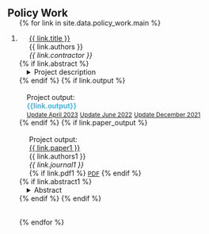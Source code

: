 <h2 id="publications" style="margin: 2px 0px -15px;">Policy Work</h2>

<div class="publications">
<ol class="bibliography">

{% for link in site.data.policy_work.main %}

<li>
<div class="pub-row">
  <div class="col-sm-9" style="position: relative;padding-right: 15px;padding-left: 20px;">
      <div class="title"><a href="{{ link.pdf }}" target="_blank">{{ link.title }}</a></div>
      <div class="author">{{ link.authors }}</div>
      <div class="periodical"><em>{{ link.contractor }}</em> </div>
  </div>
</div>
    {% if link.abstract %}
    <details style="position: relative;padding-right: 15px;padding-left: 15px;"><summary>Project description</summary><div style="text-align: justify">{{link.abstract}}</div></details>
    {% endif %}
    {% if link.output %}
    <div style="position: relative;padding-right: 15px;padding-left: 15px;"><br>Project output: <div style="color: rgb(62, 183, 240); font-weight: bold"> {{link.output}} </div> 
    <div class="links">    
    <a href="{{ link.output1 }}" class="btn btn-sm z-depth-0" role="button" target="_blank" style="font-size:12px;">Update April 2023</a>
    <a href="{{ link.output2 }}" class="btn btn-sm z-depth-0" role="button" target="_blank" style="font-size:12px;">Update June 2022</a>
    <a href="{{ link.output3 }}" class="btn btn-sm z-depth-0" role="button" target="_blank" style="font-size:12px;">Update December 2021</a> </div> </div>
    {% endif %}
    {% if link.paper_output %}
      <div class="col-sm-9" style="position: relative;padding-right: 15px;padding-left: 20px;"><br>Project output:
        <div class="title"><a href="{{ link.pdf1 }}" target="_blank">{{ link.paper1 }}</a></div>
        <div class="author">{{ link.authors1 }}</div>
        <div class="periodical"><em>{{ link.journal1 }}</em>
      </div>
        <div class="links">
        {% if link.pdf1 %} 
            <a href="{{ link.pdf1 }}" class="btn btn-sm z-depth-0" role="button" target="_blank" style="font-size:12px;">PDF</a>
        {% endif %}
        </div>
        </div>
        {% if link.abstract1 %}
        <details style="position: relative;padding-right: 15px;padding-left: 15px;"><summary>Abstract</summary><div style="text-align: justify">{{link.abstract1}}</div></details>
        {% endif %}
    {% endif %}
</li>

<br>

{% endfor %}

</ol>
</div>
